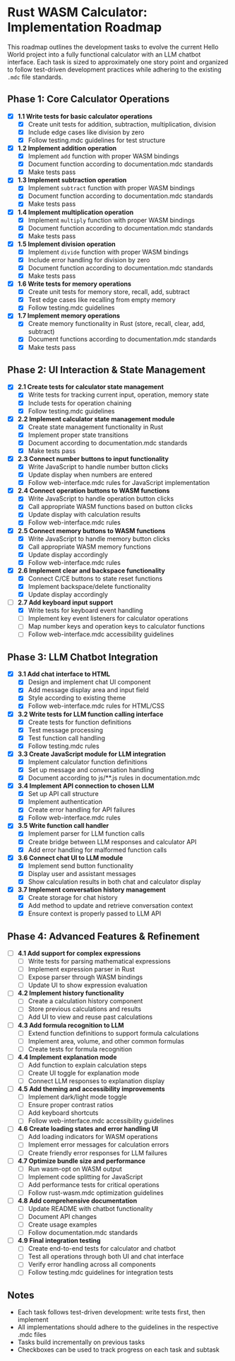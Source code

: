 # Rust WASM Calculator: Implementation Roadmap

This roadmap outlines the development tasks to evolve the current Hello World project into a fully functional calculator with an LLM chatbot interface. Each task is sized to approximately one story point and organized to follow test-driven development practices while adhering to the existing `.mdc` file standards.

## Phase 1: Core Calculator Operations

- [x] **1.1 Write tests for basic calculator operations**
  - [x] Create unit tests for addition, subtraction, multiplication, division
  - [x] Include edge cases like division by zero
  - [x] Follow testing.mdc guidelines for test structure

- [x] **1.2 Implement addition operation**
  - [x] Implement `add` function with proper WASM bindings
  - [x] Document function according to documentation.mdc standards
  - [x] Make tests pass

- [x] **1.3 Implement subtraction operation**
  - [x] Implement `subtract` function with proper WASM bindings
  - [x] Document function according to documentation.mdc standards
  - [x] Make tests pass

- [x] **1.4 Implement multiplication operation**
  - [x] Implement `multiply` function with proper WASM bindings
  - [x] Document function according to documentation.mdc standards
  - [x] Make tests pass

- [x] **1.5 Implement division operation**
  - [x] Implement `divide` function with proper WASM bindings
  - [x] Include error handling for division by zero
  - [x] Document function according to documentation.mdc standards
  - [x] Make tests pass

- [x] **1.6 Write tests for memory operations**
  - [x] Create unit tests for memory store, recall, add, subtract
  - [x] Test edge cases like recalling from empty memory
  - [x] Follow testing.mdc guidelines

- [x] **1.7 Implement memory operations**
  - [x] Create memory functionality in Rust (store, recall, clear, add, subtract)
  - [x] Document functions according to documentation.mdc standards
  - [x] Make tests pass

## Phase 2: UI Interaction & State Management

- [x] **2.1 Create tests for calculator state management**
  - [x] Write tests for tracking current input, operation, memory state
  - [x] Include tests for operation chaining
  - [x] Follow testing.mdc guidelines

- [x] **2.2 Implement calculator state management module**
  - [x] Create state management functionality in Rust
  - [x] Implement proper state transitions
  - [x] Document according to documentation.mdc standards
  - [x] Make tests pass

- [x] **2.3 Connect number buttons to input functionality**
  - [x] Write JavaScript to handle number button clicks
  - [x] Update display when numbers are entered
  - [x] Follow web-interface.mdc rules for JavaScript implementation

- [x] **2.4 Connect operation buttons to WASM functions**
  - [x] Write JavaScript to handle operation button clicks
  - [x] Call appropriate WASM functions based on button clicks
  - [x] Update display with calculation results
  - [x] Follow web-interface.mdc rules

- [x] **2.5 Connect memory buttons to WASM functions**
  - [x] Write JavaScript to handle memory button clicks
  - [x] Call appropriate WASM memory functions
  - [x] Update display accordingly
  - [x] Follow web-interface.mdc rules

- [x] **2.6 Implement clear and backspace functionality**
  - [x] Connect C/CE buttons to state reset functions
  - [x] Implement backspace/delete functionality
  - [x] Update display accordingly

- [ ] **2.7 Add keyboard input support**
  - [x] Write tests for keyboard event handling
  - [ ] Implement key event listeners for calculator operations
  - [ ] Map number keys and operation keys to calculator functions
  - [ ] Follow web-interface.mdc accessibility guidelines

## Phase 3: LLM Chatbot Integration

- [x] **3.1 Add chat interface to HTML**
  - [x] Design and implement chat UI component
  - [x] Add message display area and input field
  - [x] Style according to existing theme
  - [x] Follow web-interface.mdc rules for HTML/CSS

- [x] **3.2 Write tests for LLM function calling interface**
  - [x] Create tests for function definitions
  - [x] Test message processing
  - [x] Test function call handling
  - [x] Follow testing.mdc rules

- [x] **3.3 Create JavaScript module for LLM integration**
  - [x] Implement calculator function definitions
  - [x] Set up message and conversation handling
  - [x] Document according to js/**.js rules in documentation.mdc

- [x] **3.4 Implement API connection to chosen LLM**
  - [x] Set up API call structure
  - [x] Implement authentication
  - [x] Create error handling for API failures
  - [x] Follow web-interface.mdc rules

- [x] **3.5 Write function call handler**
  - [x] Implement parser for LLM function calls
  - [x] Create bridge between LLM responses and calculator API
  - [x] Add error handling for malformed function calls

- [x] **3.6 Connect chat UI to LLM module**
  - [x] Implement send button functionality
  - [x] Display user and assistant messages
  - [x] Show calculation results in both chat and calculator display

- [x] **3.7 Implement conversation history management**
  - [x] Create storage for chat history
  - [x] Add method to update and retrieve conversation context
  - [x] Ensure context is properly passed to LLM API

## Phase 4: Advanced Features & Refinement

- [ ] **4.1 Add support for complex expressions**
  - [ ] Write tests for parsing mathematical expressions
  - [ ] Implement expression parser in Rust
  - [ ] Expose parser through WASM bindings
  - [ ] Update UI to show expression evaluation

- [ ] **4.2 Implement history functionality**
  - [ ] Create a calculation history component
  - [ ] Store previous calculations and results
  - [ ] Add UI to view and reuse past calculations

- [ ] **4.3 Add formula recognition to LLM**
  - [ ] Extend function definitions to support formula calculations
  - [ ] Implement area, volume, and other common formulas
  - [ ] Create tests for formula recognition

- [ ] **4.4 Implement explanation mode**
  - [ ] Add function to explain calculation steps
  - [ ] Create UI toggle for explanation mode
  - [ ] Connect LLM responses to explanation display

- [ ] **4.5 Add theming and accessibility improvements**
  - [ ] Implement dark/light mode toggle
  - [ ] Ensure proper contrast ratios
  - [ ] Add keyboard shortcuts
  - [ ] Follow web-interface.mdc accessibility guidelines

- [ ] **4.6 Create loading states and error handling UI**
  - [ ] Add loading indicators for WASM operations
  - [ ] Implement error messages for calculation errors
  - [ ] Create friendly error responses for LLM failures

- [ ] **4.7 Optimize bundle size and performance**
  - [ ] Run wasm-opt on WASM output
  - [ ] Implement code splitting for JavaScript
  - [ ] Add performance tests for critical operations
  - [ ] Follow rust-wasm.mdc optimization guidelines

- [ ] **4.8 Add comprehensive documentation**
  - [ ] Update README with chatbot functionality
  - [ ] Document API changes
  - [ ] Create usage examples
  - [ ] Follow documentation.mdc standards

- [ ] **4.9 Final integration testing**
  - [ ] Create end-to-end tests for calculator and chatbot
  - [ ] Test all operations through both UI and chat interface
  - [ ] Verify error handling across all components
  - [ ] Follow testing.mdc guidelines for integration tests

## Notes

- Each task follows test-driven development: write tests first, then implement
- All implementations should adhere to the guidelines in the respective .mdc files
- Tasks build incrementally on previous tasks
- Checkboxes can be used to track progress on each task and subtask